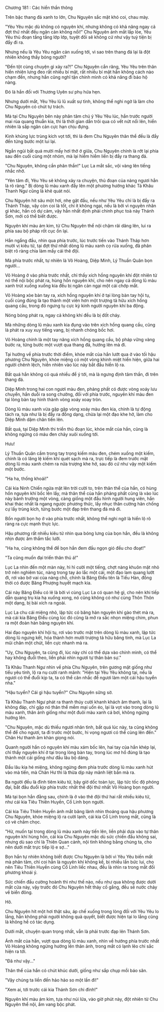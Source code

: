 




Chương 181 : Các hiển thần thông


Trên bậc thang đá xanh to lớn, Chu Nguyên sắc mặt khó coi, chau mày.

"Yêu Yêu mặc dù không có nguyên khí, nhưng không có khả năng ngay cả đợt thứ nhất đều ngăn cản không nổi!" Chu Nguyên ánh mắt lấp lóe, Yêu Yêu thủ đoạn tầng tầng lớp lớp, tuyệt đối sẽ không cứ như vậy tuỳ tiện bị đẩy đi ra.

Nhưng nếu là Yêu Yêu ngăn cản xuống tới, vì sao trên thang đá lại là đột nhiên không thấy bóng người?

"Đến tột cùng chuyện gì xảy ra?!" Chu Nguyên cắn răng, Yêu Yêu trên thân hiển nhiên lưng đeo rất nhiều bí mật, rất nhiều bí mật hắn không cách nào chạm đến, nhưng hắn cũng nghĩ tận chính mình có khả năng đi bảo hộ nàng.

Đó là hắn đối với Thương Uyên sư phụ hứa hẹn.

Nhưng dưới mắt, Yêu Yêu lũ lũ xuất sự tình, không thể nghi ngờ là làm cho Chu Nguyên có chút tự trách.

Mà tại Chu Nguyên bên này phân tâm chú ý Yêu Yêu lúc, hắn trước người mai rùa quang thuẫn kia, thì là thời gian dần trôi qua có vết nứt nổi lên, hiển nhiên là sắp ngăn cản cực hạn chịu đựng.

Kinh khủng lực trùng kích vọt tới, thì là đem Chu Nguyên thân thể đều là đẩy đến từng bước một lui lại.

Ngắn ngủi bất quá mười mấy hơi thở ở giữa, Chu Nguyên chính là rớt lại phía sau đến cuối cùng một nhóm, mà lại hiểm hiểm liền bị đẩy ra thang đá.

"Chu Nguyên, không cần phân thần!" Lục La mắt sắc, vội vàng lên tiếng nhắc nhở.

"Yên tâm đi, Yêu Yêu sẽ không xảy ra chuyện, thủ đoạn của nàng ngươi hẳn là rõ ràng." Bị dòng lũ màu xanh đẩy lên một phương hướng khác Tả Khâu Thanh Ngư cũng là khẽ quát nói.

Chu Nguyên hít sâu một hơi, nhẹ gật đầu, nếu như Yêu Yêu chỉ là bị đẩy ra Thánh Tháp, vậy còn coi là tốt, chí ít không ngại, nếu là bởi vì nguyên nhân gì khác, hắn có dự cảm, vậy hắn nhất định phải chinh phục toà này Thánh Sơn, mới có thể biết được.

Nguyên khí màu ám kim, từ Chu Nguyên thể nội chậm rãi dâng lên, lui ra phía sau bộ pháp rốt cục ổn lại.

Hắn ngẩng đầu, nhìn qua phía trước, lúc trước tiến vào Thánh Tháp hơn mười vị kiêu tử, tại đợt thứ nhất dòng lũ màu xanh cọ rửa xuống, đã phân biệt rõ ràng chia làm mấy cái thê đội.

Mà phía trước nhất, tự nhiên là Võ Hoàng, Diệp Minh, Lý Thuần Quân bọn người...

Võ Hoàng ở vào phía trước nhất, chỉ thấy xích hồng nguyên khí đột nhiên từ nó thể nội bộc phát ra, hùng hồn nguyên khí, cho nên ngay cả dòng lũ màu xanh trút xuống xuống kia đều bị ngăn cản ngại một cái chớp mắt.

Võ Hoàng xòe bàn tay ra, xích hồng nguyên khí ở tại lòng bàn tay hội tụ, cuối cùng đúng là tạo thành một viên hơn một trượng tả hữu xích hồng quang cầu, trong đó ngưng tụ cực kỳ kinh người nguyên khí ba động.

Nóng bỏng phát ra, ngay cả không khí đều là bị đốt cháy.

Mà những dòng lũ màu xanh kia đụng vào trên xích hồng quang cầu, cũng là phát ra xuy xuy tiếng vang, bị nhanh chóng bốc hơi.

Võ Hoàng chính là một tay nâng xích hồng quang cầu, bộ pháp vững vàng bước ra, từng bước một vượt qua thang đá, hướng lên mà đi.

Tại hướng về phía trước thời điểm, khóe mắt của hắn lướt qua ở vào tối hậu phương Chu Nguyên, khóe miệng có một vòng khinh miệt hiển hiện, giữa hai người chênh lệch, hiển nhiên vào lúc này bắt đầu hiển lộ ra.

Bất quá hắn không có quá nhiều để ý tới, mà là ngưng định tâm thần, đi trên thang đá.

Diệp Minh trong hai con ngươi màu đen, phảng phất có được vòng xoáy lưu chuyển, hắn duỗi ra song chưởng, đối với phía trước, nguyên khí màu đen tại lòng bàn tay hình thành vòng xoáy xoay tròn.

Dòng lũ màu xanh vừa gặp gặp vòng xoáy màu đen kia, chính là tự động tách ra, tựa như là bị đẩy ra đồng dạng, chừa lại một đạo khe hở, làm cho Diệp Minh dậm chân tiến lên.

Bất quá, tại Diệp Minh thi triển thủ đoạn lúc, khóe mắt của hắn, cũng là không ngừng có máu đen chảy xuôi xuống tới.

Hưu!

Lý Thuần Quân cầm trong tay trọng kiếm màu đen, chém xuống một kiếm, chính là có lăng lệ kiếm khí quét sạch mà ra, trực tiếp là đem trước mặt dòng lũ màu xanh chém ra nửa trượng khe hở, sau đó cứ như vậy một kiếm một bước.

"Ha ha, thống khoái!"

Cái kia Ninh Chiến ngửa mặt lên trời cười to, trên thân thể của hắn, có hùng hồn nguyên khí bốc lên lấy, mà thân thể của hắn phảng phất cũng là vào lúc này bành trướng một vòng, càng giống một đầu hình người hung viên, hắn khai thác nhất là ngang ngược phương thức, lấy nhục thân cường hãn chống cự lấy trùng kích, từng bước một đạp trên thang đá mà đi.

Bốn người bọn họ ở vào phía trước nhất, không thể nghi ngờ là hiển lộ rõ ràng ra cực mạnh thực lực.

Hậu phương rất nhiều kiêu tử nhìn qua bóng lưng của bọn hắn, đều là không nhịn được âm thầm tắc lưỡi.

"Ha ha, cũng không thể để bọn hắn đem đầu ngọn gió đều cho đoạt!"

"Ta cũng muốn đại triển thân thủ á!"

Lục La nhìn đến một màn này, hì hì cười một tiếng, chợt nàng khuôn mặt nhỏ trở nên nghiêm túc, nàng trong tay áo lắc một cái, một đạo lam quang lướt đi, rơi vào bờ vai của nàng chỗ, chính là Băng Điểu tên là Tiểu Hàn, đồng thời có được Băng Phượng huyết mạch kia.

Cái này Băng Điểu có lẽ là bởi vì cùng Lục La có quan hệ gì, cho nên khi tiếp dẫn quang trụ kia hạ xuống xong, nó cũng không có như cùng Thôn Thôn một dạng, bị bài xích ra ngoài.

Lục La chu cái miệng nhỏ, lập tức có băng hàn nguyên khí gào thét mà ra, mà cái kia Băng Điểu cùng lúc đó cũng là mở ra sắc nhọn miệng chim, phun ra một đoàn hàn băng nguyên khí.

Hai đạo nguyên khí hội tụ, rơi vào trước mặt trên dòng lũ màu xanh, lập tức dòng lũ ngưng kết, hóa thành hơn mười trượng tả hữu băng tinh, mà Lục La mũi chân một chút, liền cực nhanh mà ra.

"Uy, Chu Nguyên, ta cũng đi, lúc này chỉ có thể dựa vào chính mình, có thể hay không đuổi theo, liền phải nhìn ngươi tự thân bản sự."

Tả Khâu Thanh Ngư nhìn về phía Chu Nguyên, trên gương mặt giống như tiểu yêu tinh, lộ ra nụ cười ranh mãnh: "Hiện tại Yêu Yêu không tại, nếu là ngươi có thể đuổi kịp ta, ta có thể cân nhắc để ngươi làm một cái hậu tuyển nha."

"Hậu tuyển? Cái gì hậu tuyển?" Chu Nguyên sững sờ.

Tả Khâu Thanh Ngư phát ra thanh thúy cười khanh khách âm thanh, lại là không đáp, chỉ gặp nó thân thể mềm mại uốn éo, lại là vọt vào trong dòng lũ màu xanh, thân ảnh giống như một đuôi màu xanh cá bơi, không ngừng hướng lên.

"Chu Nguyên, mặc dù thiếu ngươi nhân tình, bất quá lúc này, ta cũng không thể để cho ngươi, ta đi trước một bước, hi vọng ngươi có thể cùng lên đến." Chân Hư thanh âm khàn giọng nói.

Quanh người hắn có nguyên khí màu xám bốc lên, hai tay của hắn khép lại, chỉ thấy nguyên khí ở tại trong lòng bàn tay, trong lúc mơ hồ đúng là tạo thành một cái giống như đầu lâu bộ dáng.

Đầu lâu kia hé miệng, không ngừng đem phía trước dòng lũ màu xanh hút vào mà tiến, mà Chân Hư thì là thừa dịp này mãnh liệt bắn mà ra.

Ba người đều là đỉnh tiêm kiêu tử, bây giờ dốc toàn lực, lập tức tốc độ phóng đại, bắt đầu đuổi kịp phía trước nhất thê đội thứ nhất Võ Hoàng bọn người.

Mà tại bọn hắn đằng sau, chính là ở vào thê đội thứ hai rất nhiều kiêu tử, như cái kia Tiêu Thiên Huyền, Cổ Linh bọn người.

Cái kia Tiêu Thiên Huyền ánh mắt băng lãnh nhìn thoáng qua hậu phương Chu Nguyên, khóe miệng lộ ra cười lạnh, cái kia Cổ Linh trong mắt, cũng là có vẻ châm chọc.

"Hừ, muốn tại trong dòng lũ màu xanh này tiến lên, liền phải dựa vào tự thân nguyên khí hùng hồn, cái kia Chu Nguyên mặc dù sức chiến đấu không sai, nhưng dù sao chỉ là Thiên Quan cảnh, nội tình không bằng chúng ta, cho nên dưới mắt trực tiếp lộ e sợ..."

Bọn hắn tự nhiên không biết được Chu Nguyên là bởi vì Yêu Yêu biến mất mà phân tâm, chỉ coi hắn là nguyên khí không kế, bị nhiều lần bức lui, cho nên Tiêu Thiên Huyền cùng Cổ Linh liếc nhau, đều là nhìn ra trong mắt đối phương khoái ý.

Sức chiến đấu cường hoành thì như thế nào, nếu như qua không được dưới mắt cửa này, vậy trước đó Chu Nguyên hết thảy cố gắng, đều sẽ nước chảy về biển đông.

Hô.

Chu Nguyên hít một hơi thật sâu, áp chế xuống trong lòng đối với Yêu Yêu lo lắng, hắn không phải người không quả quyết, biết được hiện tại lo lắng cũng là không hề có tác dụng.

Dưới mắt, chuyện quan trọng nhất, vẫn là phải trước đạp lên Thánh Sơn.

Ánh mắt của hắn, vượt qua dòng lũ màu xanh, nhìn về hướng phía trước nhất Võ Hoàng không ngừng hướng lên thân ảnh, trong mắt có lạnh lẽo chi sắc hiện ra tới.

"Đã như vậy..."

Thân thể của hắn có chút khúc dưới, giống như sắp chụp mồi báo săn.

"Vậy chúng ta liền đến hảo hảo so một lần đi!"

"Xem ai, tới trước cái kia Thánh Sơn chi đỉnh!"

Nguyên khí màu ám kim, tựa như núi lửa, vào giờ phút này, đột nhiên từ Chu Nguyên thể nội, ầm vang bộc phát.




